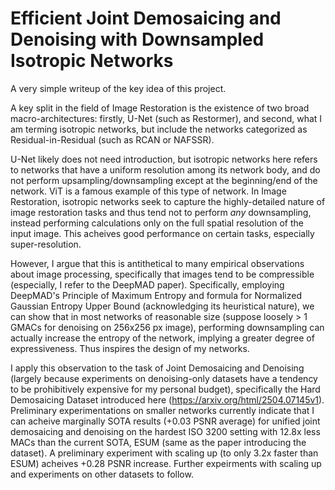 # Efficient Joint Demosaicing and Denoising with Downsampled Isotropic Networks

A very simple writeup of the key idea of this project.

A key split in the field of Image Restoration is the existence of two broad macro-architectures: firstly, U-Net (such as Restormer), and second, what I am terming isotropic networks, but include the networks categorized as Residual-in-Residual (such as RCAN or NAFSSR). 

U-Net likely does not need introduction, but isotropic networks here refers to networks that have a uniform resolution among its network body, and do not perform upsampling/downsampling except at the beginning/end of the network. ViT is a famous example of this type of network. In Image Restoration, isotropic networks seek to capture the highly-detailed nature of image restoration tasks and thus tend not to perform *any* downsampling, instead performing calculations only on the full spatial resolution of the input image. This acheives good performance on certain tasks, especially super-resolution.

However, I argue that this is antithetical to many empirical observations about image processing, specifically that images tend to be compressible (especially, I refer to the DeepMAD paper). Specifically, employing DeepMAD's Principle of Maximum Entropy and formula for Normalized Gaussian Entropy Upper Bound (acknowledging its heuristical nature), we can show that in most networks of reasonable size (suppose loosely > 1 GMACs for denoising on 256x256 px image), performing downsampling can actually increase the entropy of the network, implying a greater degree of expressiveness. Thus inspires the design of my networks.

I apply this observation to the task of Joint Demosaicing and Denoising (largely because experiments on denoising-only datasets have a tendency to be prohibitively expensive for my personal budget), specifically the Hard Demosaicing Dataset introduced here (https://arxiv.org/html/2504.07145v1). Preliminary experimentations on smaller networks currently indicate that I can acheive marginally SOTA results (+0.03 PSNR average) for unified joint demosaicing and denoising on the hardest ISO 3200 setting with 12.8x less MACs than the current SOTA, ESUM (same as the paper introducing the dataset). A preliminary experiment with scaling up (to only 3.2x faster than ESUM) acheives +0.28 PSNR increase. Further expeirments with scaling up and experiments on other datasets to follow.

